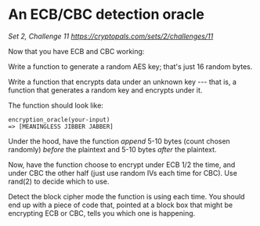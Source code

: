 # An ECB/CBC detection oracle

_Set 2, Challenge 11_
_https://cryptopals.com/sets/2/challenges/11_

Now that you have ECB and CBC working:

Write a function to generate a random AES key; that's just 16 random bytes.

Write a function that encrypts data under an unknown key --- that is, a function that generates a random key and encrypts under it.

The function should look like:

    encryption_oracle(your-input)
    => [MEANINGLESS JIBBER JABBER]

Under the hood, have the function _append_ 5-10 bytes (count chosen randomly) _before_ the plaintext and 5-10 bytes _after_ the plaintext.

Now, have the function choose to encrypt under ECB 1/2 the time, and under CBC the other half (just use random IVs each time for CBC). Use rand(2) to decide which to use.

Detect the block cipher mode the function is using each time. You should end up with a piece of code that, pointed at a block box that might be encrypting ECB or CBC, tells you which one is happening.
